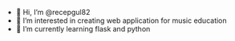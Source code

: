 - 👋 Hi, I’m @recepgul82
- 👀 I’m interested in creating web application for music education
- 🌱 I’m currently learning flask and python

<!---
recepgul82/recepgul82 is a ✨ special ✨ repository because its `README.md` (this file) appears on your GitHub profile.
You can click the Preview link to take a look at your changes.
--->

